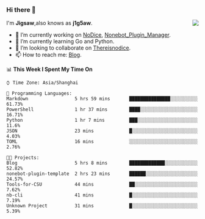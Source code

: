 ### Hi there 👋

<a href="#">
  <img align="right" src="https://github-readme-stats.vercel.app/api?username=Jigsaw111&count_private=true&show_icons=true&title_color=80070B&text_color=B3B3B3&bg_color=212121&icon_color=80070B" />
</a>

I'm **Jigsaw**,also knows as **j1g5aw**.

- 🔭 I’m currently working on [NoDice](https://github.com/thereisnodice/nodice2), [Nonebot_Plugin_Manager](https://github.com/Jigsaw111/nonebot_plugin_manager).
- 🌱 I’m currently learning Go and Python.
- 👯 I’m looking to collaborate on [Thereisnodice](https://github.com/thereisnodice).
- 📫 How to reach me: [Blog](https://blog.maddestroyer.xyz/).

<!--START_SECTION:waka-->
📊 **This Week I Spent My Time On** 

```text
⌚︎ Time Zone: Asia/Shanghai

💬 Programming Languages: 
Markdown                 5 hrs 59 mins       ███████████████░░░░░░░░░░   61.73% 
PowerShell               1 hr 37 mins        ████░░░░░░░░░░░░░░░░░░░░░   16.71% 
Python                   1 hr 7 mins         ███░░░░░░░░░░░░░░░░░░░░░░   11.6% 
JSON                     23 mins             █░░░░░░░░░░░░░░░░░░░░░░░░   4.03% 
TOML                     16 mins             ░░░░░░░░░░░░░░░░░░░░░░░░░   2.76%

🐱‍💻 Projects: 
Blog                     5 hrs 8 mins        █████████████░░░░░░░░░░░░   52.82% 
nonebot-plugin-template  2 hrs 23 mins       ██████░░░░░░░░░░░░░░░░░░░   24.57% 
Tools-for-CSU            44 mins             ██░░░░░░░░░░░░░░░░░░░░░░░   7.62% 
nb-cli                   41 mins             █░░░░░░░░░░░░░░░░░░░░░░░░   7.19% 
Unknown Project          31 mins             █░░░░░░░░░░░░░░░░░░░░░░░░   5.39%

```


<!--END_SECTION:waka-->
